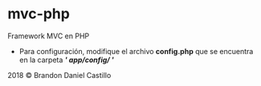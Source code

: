 # mvc-php
Framework MVC en PHP <br/>
<ul>
  <li>Para configuración, modifique el archivo <b>config.php</b> que se encuentra en la carpeta <i><b>' app/config/ '</b></i></li>
</ul>

<p>2018 &copy; Brandon Daniel Castillo</p>
